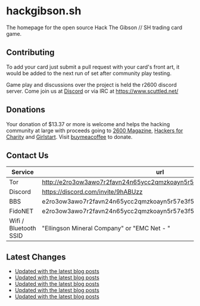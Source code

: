 # hackgibson.sh
The homepage for the open source Hack The Gibson // SH trading card game.


## Contributing

To add your card just submit a pull request with your card's front art, it would be added to the next run of set after community play testing.

Game play and discussions over the project is held the r2600 discord server. Come join us at [Discord](https://discord.com/invite/9hABUzz) or via IRC at https://www.scuttled.net/


## Donations

Your donation of $13.37 or more is welcome and helps the hacking community at large with proceeds going to [2600 Magazine](https://2600.com/), [Hackers for Charity](https://hackersforcharity.org) and [Girlstart](https://girlstart.org).  Visit [buymeacoffee](https://www.buymeacoffee.com/hackgibson.sh) to donate.


## Contact Us

Service | url
-|-
Tor | http://e2ro3ow3awo7r2favn24n65ycc2qmzkoayn5r57e3f56nvjwdcgg32ad.onion
Discord | https://discord.com/invite/9hABUzz
BBS | e2ro3ow3awo7r2favn24n65ycc2qmzkoayn5r57e3f56nvjwdcgg32ad.onion:23
FidoNET | e2ro3ow3awo7r2favn24n65ycc2qmzkoayn5r57e3f56nvjwdcgg32ad.onion:24554
Wifi / Bluetooth SSID | "Ellingson Mineral Company" or "EMC Net - <fidonet address>"

## Latest Changes
<!-- BLOG-POST-LIST:START -->
- [Updated with the latest blog posts](https://github.com/DFW2600/hackgibson.sh/commit/db651e792f737d420ae07c0267d6aab07caa7a7b)
- [Updated with the latest blog posts](https://github.com/DFW2600/hackgibson.sh/commit/478a54c9d2c2e3f15b01b7920390e83b9dbc6f2c)
- [Updated with the latest blog posts](https://github.com/DFW2600/hackgibson.sh/commit/859251a3de662a9a00b9cbadbc7694536c051ba1)
- [Updated with the latest blog posts](https://github.com/DFW2600/hackgibson.sh/commit/04c1933e5899eafa494994e81633106bb56b4e70)
- [Updated with the latest blog posts](https://github.com/DFW2600/hackgibson.sh/commit/35ce7c8f21fb55efcf623937273b0058d7f8e1bf)
<!-- BLOG-POST-LIST:END -->
